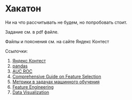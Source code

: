 # Хакатон

Ни на что рассчитывать не будем, но попробовать стоит.

Задание см. в pdf файле.

Файлы и пояснения см. на сайте Яндекс Контест

Ссылочки:

1. [Яндекс Контест](https://official.contest.yandex.ru/contest/52829/enter)
2. [pandas](https://www.geeksforgeeks.org/how-to-print-an-entire-pandas-dataframe-in-python/)
3. [AUC ROC](https://alexanderdyakonov.wordpress.com/2017/07/28/auc-roc-%D0%BF%D0%BB%D0%BE%D1%89%D0%B0%D0%B4%D1%8C-%D0%BF%D0%BE%D0%B4-%D0%BA%D1%80%D0%B8%D0%B2%D0%BE%D0%B9-%D0%BE%D1%88%D0%B8%D0%B1%D0%BE%D0%BA)
4. [Comprehensive Guide on Feature Selection](https://www.kaggle.com/code/prashant111/comprehensive-guide-on-feature-selection)
5. [Метрики в задачах машинного обучения](https://habr.com/ru/companies/ods/articles/328372/)
6. [Feature Engineering](https://www.kaggle.com/learn/feature-engineering)
7. [Data Visualization](https://www.kaggle.com/learn/data-visualization)

